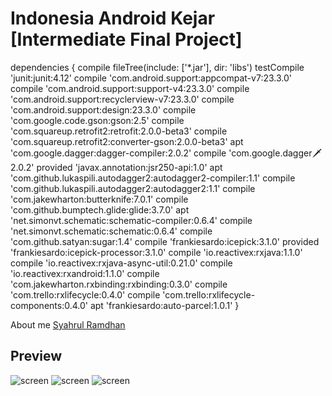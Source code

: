 # Indonesia Android Kejar [Intermediate Final Project]

dependencies {
    compile fileTree(include: ['*.jar'], dir: 'libs')
    testCompile 'junit:junit:4.12'
    compile 'com.android.support:appcompat-v7:23.3.0'
    compile 'com.android.support:support-v4:23.3.0'
    compile 'com.android.support:recyclerview-v7:23.3.0'
    compile 'com.android.support:design:23.3.0'
    compile 'com.google.code.gson:gson:2.5'
    compile 'com.squareup.retrofit2:retrofit:2.0.0-beta3'
    compile 'com.squareup.retrofit2:converter-gson:2.0.0-beta3'
    apt 'com.google.dagger:dagger-compiler:2.0.2'
    compile 'com.google.dagger:dagger:2.0.2'
    provided 'javax.annotation:jsr250-api:1.0'
    apt 'com.github.lukaspili.autodagger2:autodagger2-compiler:1.1'
    compile 'com.github.lukaspili.autodagger2:autodagger2:1.1'
    compile 'com.jakewharton:butterknife:7.0.1'
    compile 'com.github.bumptech.glide:glide:3.7.0'
    apt 'net.simonvt.schematic:schematic-compiler:0.6.4'
    compile 'net.simonvt.schematic:schematic:0.6.4'
    compile 'com.github.satyan:sugar:1.4'
    compile 'frankiesardo:icepick:3.1.0'
    provided 'frankiesardo:icepick-processor:3.1.0'
    compile 'io.reactivex:rxjava:1.1.0'
    compile 'io.reactivex:rxjava-async-util:0.21.0'
    compile 'io.reactivex:rxandroid:1.1.0'
    compile 'com.jakewharton.rxbinding:rxbinding:0.3.0'
    compile 'com.trello:rxlifecycle:0.4.0'
    compile 'com.trello:rxlifecycle-components:0.4.0'
    apt 'frankiesardo:auto-parcel:1.0.1'
}

About me <a href="https://www.syahrulright.com/">Syahrul Ramdhan</a>
## Preview

![screen](https://www.syahrulright.com/wp-content/uploads/2017/07/20170714_2034421.png)
![screen](https://www.syahrulright.com/wp-content/uploads/2017/07/20170714_2034051.png)
![screen](https://www.syahrulright.com/wp-content/uploads/2017/07/20170714_2033311.png)

